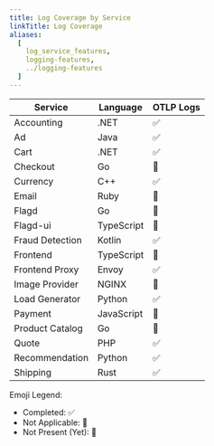 ```yaml
---
title: Log Coverage by Service
linkTitle: Log Coverage
aliases:
  [
    log_service_features,
    logging-features,
    ../logging-features
  ]
---
```


| Service         | Language             | OTLP Logs |
| --------------- | -------------------- | --------- |
| Accounting      | .NET | ✅         |
| Ad              | Java                 | ✅         |
| Cart            | .NET | ✅         |
| Checkout        | Go                   | 🚧        |
| Currency        | C++                  | ✅         |
| Email           | Ruby                 | 🚧        |
| Flagd           | Go                   | 🚧        |
| Flagd-ui        | TypeScript           | 🚧        |
| Fraud Detection | Kotlin               | ✅         |
| Frontend        | TypeScript           | 🚧        |
| Frontend Proxy  | Envoy                | ✅         |
| Image Provider  | NGINX                | 🚧        |
| Load Generator  | Python               | ✅         |
| Payment         | JavaScript           | 🚧        |
| Product Catalog | Go                   | 🚧        |
| Quote           | PHP                  | ✅         |
| Recommendation  | Python               | ✅         |
| Shipping        | Rust                 | ✅         |

Emoji Legend:

- Completed: ✅
- Not Applicable: 🔕
- Not Present (Yet): 🚧
